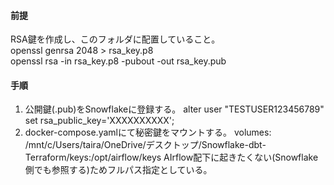 #### 前提
RSA鍵を作成し、このフォルダに配置していること。  
openssl genrsa 2048 > rsa_key.p8  
openssl rsa -in rsa_key.p8 -pubout -out rsa_key.pub  
#### 手順
1. 公開鍵(.pub)をSnowflakeに登録する。
    alter user "TESTUSER123456789" set rsa_public_key='XXXXXXXXXX';
2. docker-compose.yamlにて秘密鍵をマウントする。
    volumes:
      /mnt/c/Users/taira/OneDrive/デスクトップ/Snowflake-dbt-Terraform/keys:/opt/airflow/keys
      AIrflow配下に起きたくない(Snowflake側でも参照する)ためフルパス指定としている。
